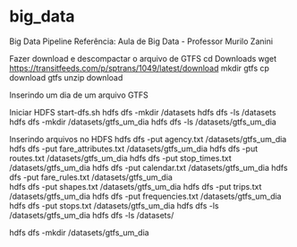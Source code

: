 # big_data



Big Data Pipeline
Referência: Aula de Big Data - Professor Murilo Zanini

Fazer download e descompactar o arquivo de GTFS
cd Downloads
wget https://transitfeeds.com/p/sptrans/1049/latest/download
mkdir gtfs
cp download gtfs
unzip download


Inserindo um dia de um arquivo GTFS

Iniciar HDFS
start-dfs.sh
hdfs dfs -mkdir /datasets
hdfs dfs -ls /datasets
hdfs dfs -mkdir /datasets/gtfs_um_dia
hdfs dfs -ls /datasets/gtfs_um_dia


Inserindo arquivos no HDFS
hdfs dfs -put agency.txt /datasets/gtfs_um_dia 
hdfs dfs -put fare_attributes.txt /datasets/gtfs_um_dia 
hdfs dfs -put routes.txt /datasets/gtfs_um_dia
hdfs dfs -put stop_times.txt /datasets/gtfs_um_dia
hdfs dfs -put calendar.txt /datasets/gtfs_um_dia
hdfs dfs -put fare_rules.txt /datasets/gtfs_um_dia    
hdfs dfs -put shapes.txt /datasets/gtfs_um_dia
hdfs dfs -put trips.txt /datasets/gtfs_um_dia
hdfs dfs -put frequencies.txt /datasets/gtfs_um_dia 
hdfs dfs -put stops.txt /datasets/gtfs_um_dia
hdfs dfs -ls /datasets/gtfs_um_dia
hdfs dfs -ls /datasets/



hdfs dfs -mkdir /datasets/gtfs_um_dia
